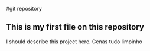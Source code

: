 #git repository
## This is my first file on this repository
I should describe this project here.
Cenas
tudo limpinho
